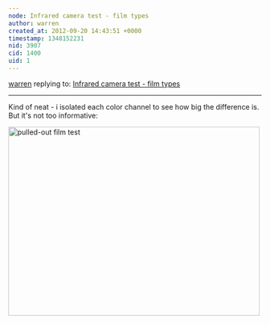 ```yaml
---
node: Infrared camera test - film types
author: warren
created_at: 2012-09-20 14:43:51 +0000
timestamp: 1348152231
nid: 3907
cid: 1400
uid: 1
---
```




[warren](../profile/warren) replying to: [Infrared camera test - film types](../notes/cindyexcites/9-20-2012/infrared-camera-test-film-types)

----
Kind of neat - i isolated each color channel to see how big the difference is. But it's not too informative:

<a href="https://www.flickr.com/photos/jeffreywarren/8006278508/" title="pulled-out film test by jeferonix, on Flickr"><img src="https://farm9.staticflickr.com/8318/8006278508_60e5c108d1.jpg" width="500" height="375" alt="pulled-out film test"></a>